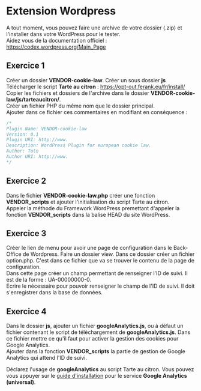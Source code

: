 # Extension Wordpress

A tout moment, vous pouvez faire une archive de votre dossier (.zip) et l'installer dans votre WordPress pour le tester.    
Aidez vous de la documentation officiel : https://codex.wordpress.org/Main_Page

## Exercice 1
Créer un dossier **VENDOR-cookie-law**. Créer un sous dossier **js**    
Télécharger le script **Tarte au citron** : https://opt-out.ferank.eu/fr/install/    
Copier les fichiers et dossiers de l'archive dans le dossier **VENDOR-cookie-law/js/tarteaucitron/**.    
Créer un fichier PHP du même nom que le dossier principal.    
Ajouter dans ce fichier ces commentaires en modifiant en conséquence :     
```php
/*
Plugin Name: VENDOR-cookie-law
Version: 0.1
Plugin URI: http://www.
Description: WordPress Plugin for european cookie law.
Author: Toto
Author URI: http://www.
*/
```

## Exercice 2
Dans le fichier **VENDOR-cookie-law.php** créer une fonction **VENDOR_scripts** et ajouter l'initialisation du script Tarte au citron.      
Appeler la méthode du Framework WordPress premettant d'appeler la fonction **VENDOR_scripts** dans la balise HEAD du site WordPress.

## Exercice 3
Créer le lien de menu pour avoir une page de configuration dans le Back-Office de Wordpress.
Faire un dossier view. Dans ce dossier créer un fichier option.php. C'est dans ce fichier que va se trouver le contenu de la page de configuration.     
Dans cette page créer un champ permettant de renseigner l'ID de suivi. Il est de la forme : UA-00000000-0.          
Ecrire le nécessaire pour pouvoir renseigner le champ de l'ID de suivi. Il doit s'enregistrer dans la base de données.

## Exercice 4
Dans le dossier **js**, ajouter un fichier **googleAnalytics.js**, ou à défaut un fichier contenant le script de téléchargement de **googleAnalytics.js**. Dans ce fichier mettre ce qu'il faut pour activer la gestion des cookies pour Google Analytics.    
Ajouter dans la fonction **VENDOR_scripts** la partie de gestion de Google Analytics qui attend l'ID de suivi.

Déclarez l'usage de **googleAnalytics** au script Tarte au citron. Vous pouvez vous appuyer sur le [guide d'installation](https://opt-out.ferank.eu/fr/install/) pour le service **Google Analytics (universal)**.
